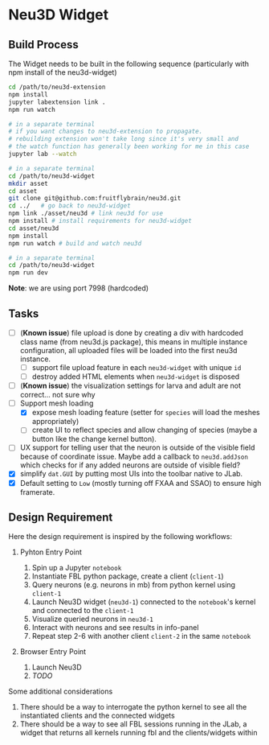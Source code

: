 # Neu3D Widget

## Build Process
The Widget needs to be built in the following sequence (particularly with npm install of the neu3d-widget)
```bash
cd /path/to/neu3d-extension
npm install
jupyter labextension link .
npm run watch

# in a separate terminal
# if you want changes to neu3d-extension to propagate. 
# rebuilding extension won't take long since it's very small and 
# the watch function has generally been working for me in this case
jupyter lab --watch 

# in a separate terminal
cd /path/to/neu3d-widget
mkdir asset
cd asset
git clone git@github.com:fruitflybrain/neu3d.git
cd ../   # go back to neu3d-widget
npm link ./asset/neu3d # link neu3d for use
npm install # install requirements for neu3d-widget
cd asset/neu3d
npm install
npm run watch # build and watch neu3d

# in a separate terminal
cd /path/to/neu3d-widget
npm run dev
```

**Note**: we are using port 7998 (hardcoded)

## Tasks
- [ ] (**Known issue**) file upload is done by creating a div with hardcoded class name (from neu3d.js package), this means in multiple instance configuration, all uploaded files will be loaded into the first neu3d instance.
    - [ ] support file upload feature in each `neu3d-widget` with unique `id`
    - [ ] destroy added HTML elements when `neu3d-widget` is disposed
- [ ] (**Known issue**) the visualization settings for larva and adult are not correct... not sure why 
- [ ] Support mesh loading
    - [x] expose mesh loading feature (setter for `species` will load the meshes appropriately)
    - [ ] create UI to reflect species and allow changing of species (maybe a button like the change kernel button).
- [ ] UX support for telling user that the neuron is outside of the visible field because of coordinate issue. Maybe add a callback to `neu3d.addJson` which checks for if any added neurons are outside of visible field?
- [x] simplify `dat.GUI` by putting most UIs into the toolbar native to JLab.
- [x] Default setting to `Low` (mostly turning off FXAA and SSAO) to ensure high framerate.

## Design Requirement
Here the design requirement is inspired by the following workflows:

1. Pyhton Entry Point
    1. Spin up a Jupyter `notebook`
    2. Instantiate FBL python package, create a client (`client-1`)
    3. Query neurons (e.g. neurons in mb) from python kernel using `client-1`
    4. Launch Neu3D widget (`neu3d-1`) connected to the `notebook`'s kernel and connected to the `client-1`
    5. Visualize queried neurons in `neu3d-1`
    6. Interact with neurons and see results in info-panel
    7. Repeat step 2-6 with another client `client-2` in the same `notebook`

2. Browser Entry Point
    1. Launch Neu3D
    2. _TODO_

Some additional considerations
1. There should be a way to interrogate the python kernel to see all the instantiated clients and the connected widgets
2. There should be a way to see all FBL sessions running in the JLab, a widget that returns all kernels running fbl and the clients/widgets within

